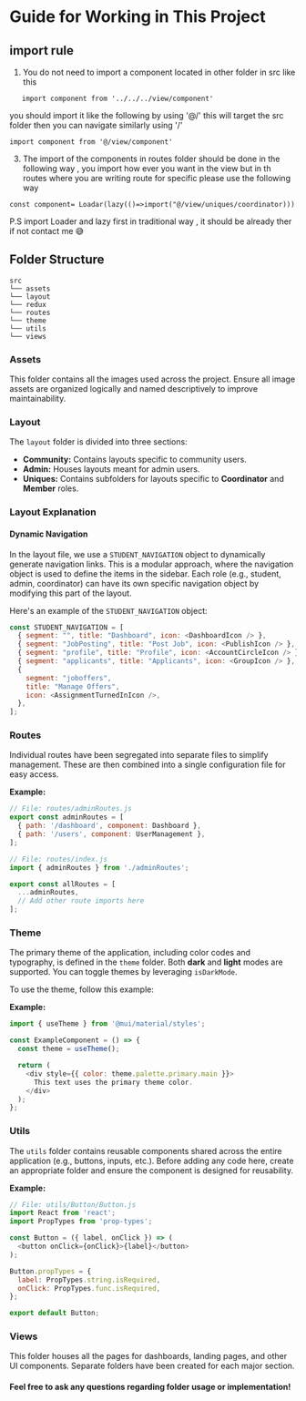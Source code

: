 # Guide for Working in This Project

## import rule 
1. You do not need to import a component located in other folder in src like this
```
   import component from '../../../view/component'
 ```
you should import it like the following  by using '@/' this will target the src folder then you can navigate similarly using '/'
```
import component from '@/view/component'
```
3. The import of the components in routes folder should be done in the following way , you import how ever you want in the view but in th routes where you are writing route for specific please use the following way

```
const component= Loadar(lazy(()=>import("@/view/uniques/coordinator)))
```
P.S import Loader and lazy first in traditional way , it should be already ther if not contact me 😅

## Folder Structure

```
src
└── assets
└── layout
└── redux
└── routes
└── theme
└── utils
└── views
```

### Assets

This folder contains all the images used across the project. Ensure all image assets are organized logically and named descriptively to improve maintainability.

### Layout

The `layout` folder is divided into three sections:

- **Community:** Contains layouts specific to community users.
- **Admin:** Houses layouts meant for admin users.
- **Uniques:** Contains subfolders for layouts specific to **Coordinator** and **Member** roles.

### Layout Explanation

#### Dynamic Navigation

In the layout file, we use a `STUDENT_NAVIGATION` object to dynamically generate navigation links. This is a modular approach, where the navigation object is used to define the items in the sidebar. Each role (e.g., student, admin, coordinator) can have its own specific navigation object by modifying this part of the layout. 

Here's an example of the `STUDENT_NAVIGATION` object:

```javascript
const STUDENT_NAVIGATION = [
  { segment: "", title: "Dashboard", icon: <DashboardIcon /> },
  { segment: "JobPosting", title: "Post Job", icon: <PublishIcon /> },
  { segment: "profile", title: "Profile", icon: <AccountCircleIcon /> },
  { segment: "applicants", title: "Applicants", icon: <GroupIcon /> },
  {
    segment: "joboffers",
    title: "Manage Offers",
    icon: <AssignmentTurnedInIcon />,
  },
];
```

### Routes

Individual routes have been segregated into separate files to simplify management. These are then combined into a single configuration file for easy access.

**Example:**

```javascript
// File: routes/adminRoutes.js
export const adminRoutes = [
  { path: '/dashboard', component: Dashboard },
  { path: '/users', component: UserManagement },
];

// File: routes/index.js
import { adminRoutes } from './adminRoutes';

export const allRoutes = [
  ...adminRoutes,
  // Add other route imports here
];
```

### Theme

The primary theme of the application, including color codes and typography, is defined in the `theme` folder. Both **dark** and **light** modes are supported. You can toggle themes by leveraging `isDarkMode`.

To use the theme, follow this example:

**Example:**

```javascript
import { useTheme } from '@mui/material/styles';

const ExampleComponent = () => {
  const theme = useTheme();

  return (
    <div style={{ color: theme.palette.primary.main }}>
      This text uses the primary theme color.
    </div>
  );
};
```

### Utils

The `utils` folder contains reusable components shared across the entire application (e.g., buttons, inputs, etc.). Before adding any code here, create an appropriate folder and ensure the component is designed for reusability.

**Example:**

```javascript
// File: utils/Button/Button.js
import React from 'react';
import PropTypes from 'prop-types';

const Button = ({ label, onClick }) => (
  <button onClick={onClick}>{label}</button>
);

Button.propTypes = {
  label: PropTypes.string.isRequired,
  onClick: PropTypes.func.isRequired,
};

export default Button;
```

### Views

This folder houses all the pages for dashboards, landing pages, and other UI components. Separate folders have been created for each major section.

#### Feel free to ask any questions regarding folder usage or implementation!

